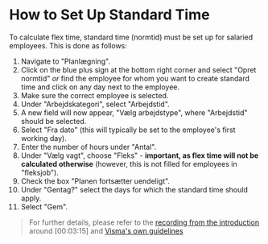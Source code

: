 # How to Set Up Standard Time

To calculate flex time, standard time (normtid) must be set up for salaried employees. This is done as follows:

1. Navigate to "Planlægning".
2. Click on the blue plus sign at the bottom right corner and select "Opret normtid" _or_ find the employee for whom you want to create standard time and click on any day next to the employee.
3. Make sure the correct employee is selected.
4. Under "Arbejdskategori", select "Arbejdstid".
5. A new field will now appear, "Vælg arbejdstype", where "Arbejdstid" should be selected.
6. Select "Fra dato" (this will typically be set to the employee's first working day).
7. Enter the number of hours under "Antal".
8. Under "Vælg vagt", choose "Fleks" - **important, as flex time will not be calculated otherwise** (however, this is not filled for employees in "fleksjob").
9. Check the box "Planen fortsætter uendeligt".
10. Under "Gentag?" select the days for which the standard time should apply.
11. Select "Gem".

> For further details, please refer to the [recording from the introduction](https://drive.google.com/file/d/1MPGeUmRteXMQVe_OqVtYNaGs0aFUJfHr/view?usp=sharing) around [00:03:15] and [Visma's own guidelines](https://community.visma.com/t5/Vejledninger-i-Visma-Time/Sadan-oprettes-og-vedligholdes-Planlaegning-i-Visma-Time/ta-p/360043?attachment-id=11783)

